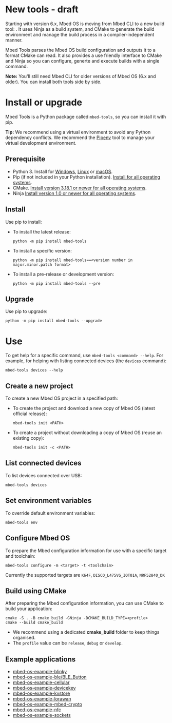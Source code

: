 # New tools - draft

<!--this currently duplicates the intro in the general Tools Intro page-->

Starting with version 6.x, Mbed OS is moving from Mbed CLI to a new build tool: <!--that has no proper name yet-->. It uses Ninja as a build system, and CMake to generate the build environment and manage the build process in a compiler-independent manner. <!--need better phrasing-->

Mbed Tools parses the Mbed OS build configuration and outputs it to a format CMake can read. It also provides a use friendly interface to CMake and Ninja so you can configure, generte and execute builds with a single command.


<span class="notes">**Note:** You'll still need Mbed CLI for older versions of Mbed OS (6.x and older). You can install both tools side by side.</span>

# Install or upgrade

Mbed Tools is a Python package called `mbed-tools`, so you can install it with pip.
<!--other than being a super vague name, it's a problem that it's a single tool with a plural name. "Mbed Tools is"  just parses as an error!-->

<span class="tips">**Tip:** We recommend using a virtual environment to avoid any Python dependency conflicts. We recommend the [Pipenv](https://github.com/pypa/pipenv/blob/master/README.md) tool to manage your virtual development environment.

## Prerequisite

- Python 3. Install for [Windows](https://docs.python.org/3/using/windows.html), [Linux](https://docs.python.org/3/using/unix.html) or [macOS](https://docs.python.org/3/using/mac.html).
- Pip (if not included in your Python installation). [Install for all operating systems](https://pip.pypa.io/en/stable/installing/).
- CMake. [Install version 3.18.1 or newer for all operating systems](https://cmake.org/install/).
- Ninja [Install version 1.0 or newer for all operating systems](https://github.com/ninja-build/ninja/wiki/Pre-built-Ninja-packages).
<!--are there versions for cmake and ninja?-->

## Install

Use pip to install:

- To install the latest release:

    ```
    python -m pip install mbed-tools
    ```

- To install a specific version:

    ```
    python -m pip install mbed-tools==<version number in major.minor.patch format>
    ```

- To install a pre-release or development version:

    ```
    python -m pip install mbed-tools --pre
    ```

## Upgrade

Use pip to upgrade:

```
python -m pip install mbed-tools --upgrade
```

# Use

To get help for a specific command, use `mbed-tools <command> --help`. For example, for helping with listing connected devices (the `devices` command):

```
mbed-tools devices --help
```

## Create a new project

To create a new Mbed OS project in a specified path:

- To create the project and download a new copy of Mbed OS (latest official release):

    ```
    mbed-tools init <PATH>
    ```

- To create a project without downloading a copy of Mbed OS (reuse an existing copy):

    ```
    mbed-tools init -c <PATH>
    ```

    <!--so how do I tell it where the existing copy is? In Mbed Studio you have to explicitly "tell it" where the local copy is-->

## List connected devices

To list devices connected over USB:

```
mbed-tools devices
```

<!--why? what do I do with this info? is this for the config?-->

## Set environment variables

<!--like what? when? why? should this be with installation instructions?-->

To override default environment variables:

```
mbed-tools env
```

## Configure Mbed OS

<!--I don't understand what this actually does. Does it generate a config file? why do I need to do this? what does "for use with" mean - do I use Mbed Tools with the target and toolchain, or am I configuring Mbed OS itself? Do I always have to do this before I build, or can I do it at the same time as the build, or can I just skip it sometimes?-->

To prepare the Mbed configuration information for use with a specific target and toolchain:

```
mbed-tools configure -m <target> -t <toolchain>
```

Currently the supported targets are `K64F`, `DISCO_L475VG_IOT01A`, `NRF52840_DK`

<!--just for configuring, or can you only build with those?-->

## Build using CMake

After preparing the Mbed configuration information, you can use CMake to build your application:<!--can, but don't have to? what are the other options?-->

```console
cmake -S . -B cmake_build -GNinja -DCMAKE_BUILD_TYPE=<profile>
cmake --build cmake_build
```
<!--what are all the other parameters?-->
<!--what does the first command do, and what does the second one do?-->
- We recommend using a dedicated **cmake_build** folder to keep things organised.<!--so do I replace cmake_build with a new value?-->
- The `profile` value can be `release`, `debug` or `develop`.<!--same as normal, or something specific to CMake? https://os.mbed.com/docs/mbed-os/v6.2/program-setup/build-profiles-and-rules.html-->

<!--what does this generate and where? is this where we add instructions for flashing the board?-->

## Example applications

<!--can I create a new one or do I have to use an example? I'm asking because these were listed as part of the build instructions file, I think-->

- [mbed-os-example-blinky](https://github.com/ARMmbed/mbed-os-example-blinky)
- [mbed-os-example-ble/BLE_Button](https://github.com/ARMmbed/mbed-os-example-ble/tree/master/BLE_Button)
- [mbed-os-example-cellular](https://github.com/ARMmbed/mbed-os-example-cellular)
- [mbed-os-example-devicekey](https://github.com/ARMmbed/mbed-os-example-devicekey)
- [mbed-os-example-kvstore](https://github.com/ARMmbed/mbed-os-example-kvstore)
- [mbed-os-example-lorawan](https://github.com/ARMmbed/mbed-os-example-lorawan)
- [mbed-os-example-mbed-crypto](https://github.com/ARMmbed/mbed-os-example-mbed-crypto)
- [mbed-os-example-nfc](https://github.com/ARMmbed/mbed-os-example-nfc)
- [mbed-os-example-sockets](https://github.com/ARMmbed/mbed-os-example-sockets)
